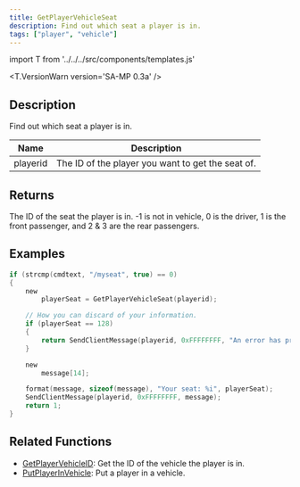 ```yaml
---
title: GetPlayerVehicleSeat
description: Find out which seat a player is in.
tags: ["player", "vehicle"]
---
```


import T from '../../../src/components/templates.js'

<T.VersionWarn version='SA-MP 0.3a' />

## Description

Find out which seat a player is in.

| Name     | Description                                       |
| -------- | ------------------------------------------------- |
| playerid | The ID of the player you want to get the seat of. |

## Returns

The ID of the seat the player is in. -1 is not in vehicle, 0 is the driver, 1 is the front passenger, and 2 & 3 are the rear passengers.

## Examples

```c
if (strcmp(cmdtext, "/myseat", true) == 0)
{
    new
        playerSeat = GetPlayerVehicleSeat(playerid);

    // How you can discard of your information.
    if (playerSeat == 128)
    {
        return SendClientMessage(playerid, 0xFFFFFFFF, "An error has prevented us from returning the seat ID.");
    }

    new
        message[14];

    format(message, sizeof(message), "Your seat: %i", playerSeat);
    SendClientMessage(playerid, 0xFFFFFFFF, message);
    return 1;
}
```

## Related Functions

- [GetPlayerVehicleID](GetPlayerVehicleID.md): Get the ID of the vehicle the player is in.
- [PutPlayerInVehicle](PutPlayerInVehicle.md): Put a player in a vehicle.
